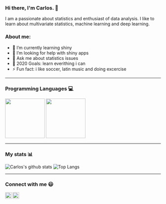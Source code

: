 ### Hi there, I'm Carlos. 👋
I am a passionate about statistics and enthusiast of data analysis. I like to learn about multivariate statistics, machine learning and deep learning.

### About me:
- 🌱 I’m currently learning shiny
- 🤔 I’m looking for help with shiny apps
- 💬 Ask me about statistics issues
- 🥅 2020 Goals: learn everithing i can
- ⚡ Fun fact: i like soccer, latin music and doing excercise
---
### Programming Languages 💻
 <img src="https://img.icons8.com/color/144/000000/python.png" width="128px"/>  <img src="https://www.r-project.org/logo/Rlogo.svg"  width="128px"/>

---
### My stats 📊
<!--- 
To visualize stats visit: https://github.com/anuraghazra/github-readme-stats 
--->
![Carlos's github stats](https://github-readme-stats.vercel.app/api?username=carlostorrescubila&show_icons=true)
![Top Langs](https://github-readme-stats.vercel.app/api/top-langs/?username=carlostorrescubila)



---
### Connect with me 😃
<a href="https://www.linkedin.com/in/carlos-alfredo-torres-cubilla/" target="_blank">
  <img align="left" alt="Linkedin" width="21px" src="https://firebasestorage.googleapis.com/v0/b/github--images.appspot.com/o/Github%20images%2Flinkedin.svg?alt=media&token=0e662ab8-db11-475a-9c43-18d89bcdfde0"/>
</a>
<a href="https://twitter.com/carlos_tc22" target="_blank">
  <img align="left" alt="Twitter" width="21px" src="https://firebasestorage.googleapis.com/v0/b/github--images.appspot.com/o/Github%20images%2Ftwitter.svg?alt=media&token=0e4ffc45-d873-47ee-b08c-9b98b4fe66cf"/>
 </a>
